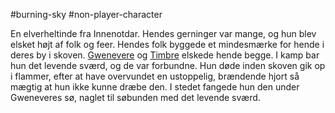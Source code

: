 #burning-sky #non-player-character

En elverheltinde fra Innenotdar. Hendes gerninger var mange, og hun blev elsket højt af folk og feer. Hendes folk byggede et mindesmærke for hende i deres by i skoven. [Gwenevere](./Gwenevere.md) og [Timbre](./Timbre.md) elskede hende begge. I kamp bar hun det levende sværd, og de var forbundne. Hun døde inden skoven gik op i flammer, efter at have overvundet en ustoppelig, brændende hjort så mægtig at hun ikke kunne dræbe den. I stedet fangede hun den under Gweneveres sø, naglet til søbunden med det levende sværd.
